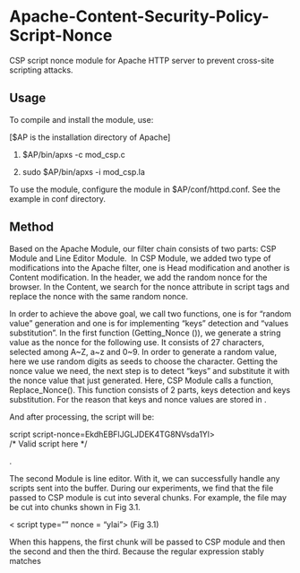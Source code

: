 # Apache-Content-Security-Policy-Script-Nonce

CSP script nonce module for Apache HTTP server to prevent cross-site scripting attacks.

## Usage
To compile and install the module, use:

[$AP is the installation directory of Apache]
1. $AP/bin/apxs -c mod_csp.c

2. sudo $AP/bin/apxs -i mod_csp.la


To use the module, configure the module in $AP/conf/httpd.conf. See the example in conf directory.




## Method

Based on the Apache Module, our filter chain consists of two parts: CSP Module and Line Editor Module. 
 In CSP Module, we added two type of modifications into the Apache filter, one is Head modification and another is Content modification. In the header, we add the random nonce for the browser. In the Content, we search for the nonce attribute in script tags and replace the nonce with the same random nonce.

In order to achieve the above goal, we call two functions, one is for “random value” generation and one is for implementing “keys” detection and “values substitution”. In the first function (Getting_Nonce ()), we generate a string value as the nonce for the following use. It consists of 27 characters, selected among A~Z, a~z and 0~9. In order to generate a random value, here we use random digits as seeds to choose the character. Getting the nonce value we need, the next step is to detect “keys” and substitute it with the nonce value that just generated. Here, CSP Module calls a function, Replace_Nonce(). This function consists of 2 parts, keys detection and keys substitution. For the reason that keys and nonce values are stored in <script>tags, in keys detection part, keys are detected by regular expression which just match <script> tag.  Getting all the portions, using the addresses that regular expression functions return, with pointer, we can finish substituting all the keys with the random values.

Before processing, the script is like this:
<script script-nonce="$key">   
   /* Valid script here */ 
</scipt>                              
<script>                            
   /* evil injected script here */ 
</script>. 
And after processing, the script will be:

script script-nonce=EkdhEBFlJGLJDEK4TG8NVsda1Yl>   
   /* Valid script here */ 
</scipt>                              
<script>                            
   /* evil injected script here */ 
</script>.

The second Module is line editor. With it, we can successfully handle any scripts sent into the buffer. During our experiments, we find that the file passed to CSP module is cut into several chunks. For example, the file may be cut into chunks shown in Fig 3.1.

<html xmlns = “http://”>< script
 type=””  nonce = “ylai”></script>
</html>
(Fig 3.1)

When this happens, the first chunk will be passed to CSP module and then the second and then the third. Because the regular expression stably matches <script> tags, it would return nothing for there is no integrate <script> tag in a single layer. In order to deal with this problem, we use Line Editor Module, which buffers these chunks and organizes chunks in the unit of lines, to send function Getting_Nonce() a reliable string. 
